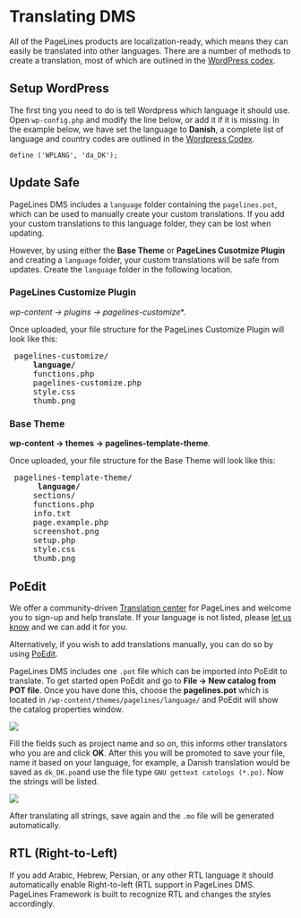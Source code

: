 # Translating DMS #

All of the PageLines products are localization-ready, which means they can easily be translated into other languages. There are a number of methods to create a translation, most of which are outlined in the [WordPress codex](http://codex.wordpress.org/Translating_WordPress).

## Setup WordPress ##

The first ting you need to do is tell Wordpress which language it should use. Open `wp-config.php` and modify the line below, or add it if it is missing. In the example below, we have set the language to **Danish**, a complete list of language and country codes are outlined in the [Wordpress Codex](http://codex.wordpress.org/WordPress_in_Your_Language).

~~~ .php
define ('WPLANG', 'da_DK');
~~~

## Update Safe ##

PageLines DMS includes a `language` folder containing the `pagelines.pot`, which can be used to manually create your custom translations. If you add your custom translations to this language folder, they can be lost when updating.

However, by using either the **Base Theme** or **PageLines Cusotmize Plugin** and creating a `language` folder, your custom translations will be safe from updates. Create the `language` folder in the following location.

### PageLines Customize Plugin ###

*wp-content &rarr; plugins &rarr; pagelines-customize**.

Once uploaded, your file structure for the PageLines Customize Plugin will look like this:

<pre>
<i class="icon-folder-open"></i> pagelines-customize/
	<i class="icon-folder-open"></i> <strong>language/</strong>
	<i class="icon-file"></i> functions.php
	<i class="icon-file"></i> pagelines-customize.php
	<i class="icon-file"></i> style.css
	<i class="icon-file"></i> thumb.png
</pre>

### Base Theme ###

**wp-content &rarr; themes &rarr; pagelines-template-theme**.

Once uploaded, your file structure for the Base Theme will look like this:

<pre>
<i class="icon-folder-open"></i> pagelines-template-theme/
	<i class="icon-folder-open"></i>  <strong>language/</strong>
	<i class="icon-folder-open"></i> sections/
	<i class="icon-file"></i> functions.php
	<i class="icon-file"></i> info.txt
	<i class="icon-file"></i> page.example.php
	<i class="icon-file"></i> screenshot.png
	<i class="icon-file"></i> setup.php
	<i class="icon-file"></i> style.css
	<i class="icon-file"></i> thumb.png
</pre>

## PoEdit ##

We offer a community-driven [Translation center](http://www.pagelines.com/translate/projects) for PageLines and welcome you to sign-up and help translate. If your language is not listed, please [let us know](mailto:hello@pagelines.com) and we can add it for you.

Alternatively, if you wish to add translations manually, you can do so by using [PoEdit](http://www.poedit.net/).

PageLines DMS includes one `.pot` file which can be imported into PoEdit to translate. To get started open PoEdit and go to **File &rarr; New catalog from POT file**. Once you have done this, choose the **pagelines.pot** which is located in `/wp-content/themes/pagelines/language/` and PoEdit will show the catalog properties window.

![](https://raw.github.com/pagelines/Docs/master/gh-pages-template/public/img/catalog-property-window.jpg)

Fill the fields such as project name and so on, this informs other translators who you are and click **OK**. After this you will be promoted to save your file, name it based on your language, for example, a Danish translation would be saved as `dk_DK.po`and use the file type `GNU gettext catologs (*.po)`. Now the strings will be listed.

![](https://raw.github.com/pagelines/Docs/master/gh-pages-template/public/img/poedit-strings.jpg)

After translating all strings, save again and the `.mo` file will be generated automatically.

## RTL (Right-to-Left) ##

If you add Arabic, Hebrew, Persian, or any other RTL language it should automatically enable Right-to-left (RTL support in PageLines DMS. PageLines Framework is built to recognize RTL and changes the styles accordingly.